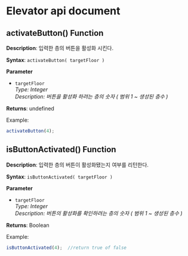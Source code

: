 # Elevator api document    
  
## activateButton() Function  
**Description**: 입력한 층의 버튼을 활성화 시킨다.
    
 **Syntax**: `activateButton( targetFloor )`
 
  **Parameter**
  - `targetFloor`  
*Type: Integer      
Description: 버튼을 활성화 하려는 층의 숫자 ( 범위 1 ~ 생성된 층수 )*    
  
 **Returns**: undefined  
  
Example:   
```js 
activateButton(4); 
```    

 ## isButtonActivated() Function      
  
**Description**: 입력한 층의 버튼이 활성화됐는지 여부를 리턴한다.
    
**Syntax**:  `isButtonActivated( targetFloor )`    

**Parameter**
- `targetFloor`  
*Type: Integer      
Description: 버튼의 활성화를 확인하려는 층의 숫자 ( 범위 1 ~ 생성된 층수 )*    
  
**Returns**: Boolean    
  
Example:  
```js 
isButtonActivated(4);  //return true of false  
```